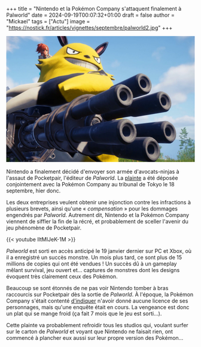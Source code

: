 +++
title = "Nintendo et la Pokémon Company s'attaquent finalement à Palworld"
date = 2024-09-19T00:07:32+01:00
draft = false
author = "Mickael"
tags = ["Actu"]
image = "https://nostick.fr/articles/vignettes/septembre/palworld2.jpg"
+++

![Palworld](palworld2.jpg "Nintendo à l'assaut de Palworld (allégorie)")

Nintendo a finalement décidé d'envoyer son armée d'avocats-ninjas à l'assaut de Pocketpair, l'éditeur de *Palworld*. La [plainte](https://www.nintendo.co.jp/corporate/release/en/2024/240919.html) a été déposée conjointement avec la Pokémon Company au tribunal de Tokyo le 18 septembre, hier donc.

Les deux entreprises veulent obtenir une injonction contre les infractions à plusieurs brevets, ainsi qu'une « *compensation* » pour les dommages engendrés par *Palworld*. Autrement dit, Nintendo et la Pokémon Company viennent de siffler la fin de la récré, et probablement de sceller l'avenir du jeu phénomène de Pocketpair.

{{< youtube IltMIJeK-1M >}} 

*Palworld* est sorti en accès anticipé le 19 janvier dernier sur PC et Xbox, où il a enregistré un succès monstre. Un mois plus tard, ce sont plus de 15 millions de copies qui ont été vendues ! Un succès dû à un gameplay mêlant survival, jeu ouvert et… captures de monstres dont les designs évoquent très clairement ceux des Pokémon.

Beaucoup se sont étonnés de ne pas voir Nintendo tomber à bras raccourcis sur Pocketpair dès la sortie de *Palworld*. À l'époque, la Pokémon Company s'était contenté [d'indiquer](https://corporate.pokemon.co.jp/media/news/detail/335.html) n'avoir donné aucune licence de ses personnages, mais qu'une enquête était en cours. La vengeance est donc un plat qui se mange froid (ça fait 7 mois que le jeu est sorti…).

Cette plainte va probablement refroidir tous les studios qui, voulant surfer sur le carton de *Palworld* et voyant que Nintendo ne faisait rien, ont commencé à plancher eux aussi sur leur propre version des Pokémon…